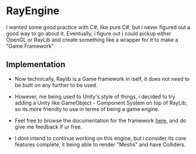 
# RayEngine

I wanted some good practice with C#, like pure C#, but i never figured out a good way to go about it. Eventually, i figure out i could pickup either OpenGL or RayLib and create something like a wrapper for it to make a "Game Framework"

## Implementation
- Now technically, Raylib is a Game framework in iself, it does not need to be built on any further to be used. 
- However, me being used to Unity's style of things, i decided to try adding a Unity like GameObject - Component System on top of RayLib, so its more friendly to use in terms of being a game engine.

- Feel free to browse the documentation for the framework [here](https://kraaven.github.io/RayEngine/), and do give me feedback if ur free.

- I dont intend to continue working on this engine, but i consider its core features complete, it being able to render "Meshs" and have Colliders.
